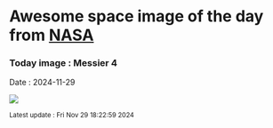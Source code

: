 
# Awesome space image of the day from [NASA](https://api.nasa.gov/)

### Today image : Messier 4
Date : 2024-11-29

![](https://apod.nasa.gov/apod/image/2411/m4_STXL16200_RC14_LRGB1024.jpg)

<small>Latest update : Fri Nov 29 18:22:59 2024</small>
        